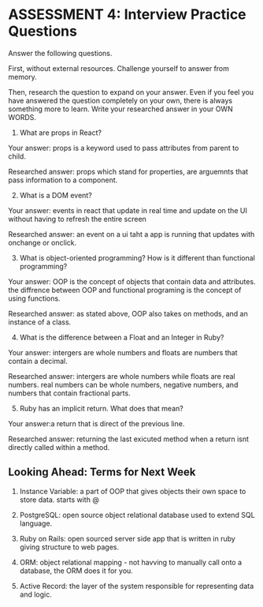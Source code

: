 # ASSESSMENT 4: Interview Practice Questions
Answer the following questions.

First, without external resources. Challenge yourself to answer from memory.

Then, research the question to expand on your answer. Even if you feel you have answered the question completely on your own, there is always something more to learn. Write your researched answer in your OWN WORDS.  

1. What are props in React?

  Your answer: props is a keyword used to pass attributes from parent to child.

  Researched answer: props which stand for properties, are arguemnts that pass information to a component. 



2. What is a DOM event?

  Your answer: events in react that update in real time and update on the UI without having to refresh the entire screen

  Researched answer: an event on a ui taht a app is running that updates with onchange or onclick.



3. What is object-oriented programming? How is it different than functional programming?

  Your answer: OOP is the concept of objects that contain data and attributes. the diffrence between OOP and functional programing is the concept of using functions.

  Researched answer: as stated above, OOP also takes on methods, and an instance of a class. 



4. What is the difference between a Float and an Integer in Ruby?

  Your answer: intergers are whole numbers and floats are numbers that contain a decimal.

  Researched answer: intergers are whole numbers while floats are real numbers. real numbers can be whole numbers, negative numbers, and numbers that contain fractional parts.



5. Ruby has an implicit return. What does that mean?

  Your answer:a return that is direct of the previous line.

  Researched answer: returning the last exicuted method when a return isnt directly called within a method.



## Looking Ahead: Terms for Next Week

1. Instance Variable: a part of OOP that gives objects their own space to store data. starts with @

2. PostgreSQL: open source object relational database used to extend SQL language.

3. Ruby on Rails: open sourced server side app that is written in ruby giving structure to web pages. 

4. ORM: object relational mapping - not havving to manually call onto a database, the ORM does it for you.

5. Active Record: the layer of the system responsible for representing data and logic. 
